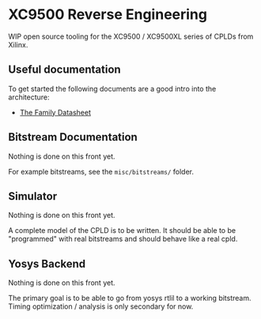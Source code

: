 # XC9500 Reverse Engineering

WIP open source tooling for the XC9500 / XC9500XL series of CPLDs from Xilinx.

## Useful documentation

To get started the following documents are a good intro into the architecture:

* [The Family Datasheet](https://www.xilinx.com/support/documentation/data_sheets/ds054.pdf)

## Bitstream Documentation

Nothing is done on this front yet.

For example bitstreams, see the `misc/bitstreams/` folder.

## Simulator

Nothing is done on this front yet.

A complete model of the CPLD is to be written. It should be able to be "programmed" with real bitstreams and should behave like a real cpld.

## Yosys Backend

Nothing is done on this front yet.

The primary goal is to be able to go from yosys rtlil to a working bitstream. Timing optimization / analysis is only secondary for now.